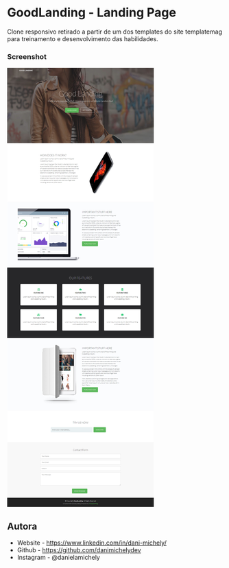 # GoodLanding - Landing Page

Clone responsivo retirado a partir de um dos templates do site templatemag para treinamento e desenvolvimento das habilidades.



### Screenshot

![](./screencapture.png)





## Autora

- Website - https://www.linkedin.com/in/dani-michely/
- Github - https://github.com/danimichelydev
- Instagram - @danielamichely